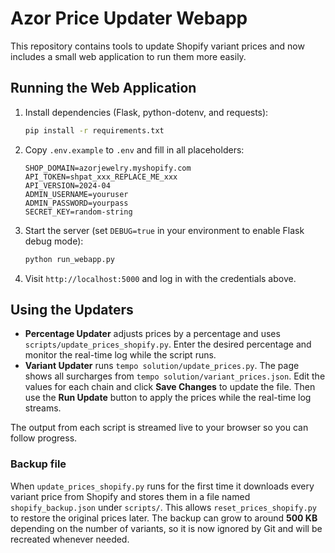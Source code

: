 # Azor Price Updater Webapp

This repository contains tools to update Shopify variant prices and now includes a small web application to run them more easily.

## Running the Web Application

1. Install dependencies (Flask, python-dotenv, and requests):
   ```bash
   pip install -r requirements.txt
   ```
2. Copy `.env.example` to `.env` and fill in all placeholders:
   ```
   SHOP_DOMAIN=azorjewelry.myshopify.com
   API_TOKEN=shpat_xxx_REPLACE_ME_xxx
   API_VERSION=2024-04
   ADMIN_USERNAME=youruser
   ADMIN_PASSWORD=yourpass
   SECRET_KEY=random-string
   ```
3. Start the server (set `DEBUG=true` in your environment to enable Flask debug
   mode):
   ```bash
   python run_webapp.py
   ```
4. Visit `http://localhost:5000` and log in with the credentials above.

## Using the Updaters

- **Percentage Updater** adjusts prices by a percentage and uses `scripts/update_prices_shopify.py`. Enter the desired percentage and monitor the real-time log while the script runs.
- **Variant Updater** runs `tempo solution/update_prices.py`. The page shows all surcharges from `tempo solution/variant_prices.json`. Edit the values for each chain and click **Save Changes** to update the file. Then use the **Run Update** button to apply the prices while the real-time log streams.

The output from each script is streamed live to your browser so you can follow progress.

### Backup file

When `update_prices_shopify.py` runs for the first time it downloads every
variant price from Shopify and stores them in a file named
`shopify_backup.json` under `scripts/`. This allows
`reset_prices_shopify.py` to restore the original prices later.  The backup can
grow to around **500&nbsp;KB** depending on the number of variants, so it is now
ignored by Git and will be recreated whenever needed.
